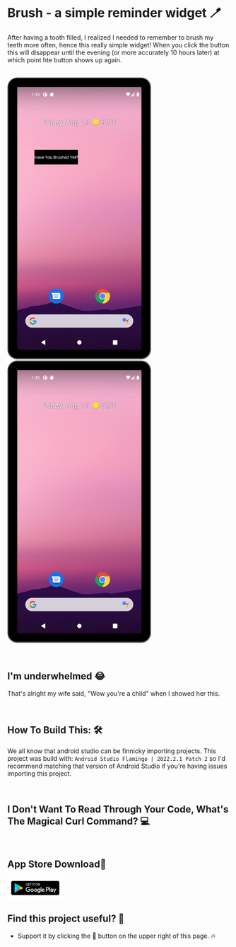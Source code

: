 # Brush - a simple reminder widget 🪥

After having a tooth filled, I realized I needed to remember to brush my teeth more often, hence this really simple widget! When you click the button this will disappear until the evening (or more accurately 10 hours later) at which point hte button shows up again.
<br>
<br>

<img src="github_assets/first_screen.png" width="325"/> <img src="github_assets/second_screen.png" width="325"/> 

<br>

## I'm underwhelmed 😂 
That's alright my wife said, "Wow you're a child" when I showed her this. 

<br>

## How To Build This: 🛠
We all know that android studio can be finnicky importing projects. This project was build with: `Android Studio Flamingo | 2022.2.1 Patch 2` so I'd recommend matching that version of Android Studio if you're having issues importing this project. 

<br>

## I Don't Want To Read Through Your Code, What's The Magical Curl Command? 💻 

<br>

## App Store Download📱
<p align="left">
<a href="https://play.google.com/store/apps/details?id=com.davidzirinsky.brush">
  <img src="github_assets/google_play.svg" width="25%">
</a>
<br>

## Find this project useful? 🔎

* Support it by clicking the 🌟 button on the upper right of this page. 🔥



